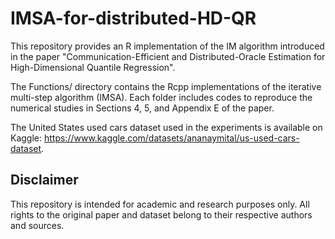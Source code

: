# IMSA-for-distributed-HD-QR
This repository provides an R implementation of the IM algorithm introduced in the paper "Communication-Efficient and Distributed-Oracle Estimation for High-Dimensional Quantile Regression".

The Functions/ directory contains the Rcpp implementations of the iterative multi-step algorithm (IMSA). Each folder includes codes to reproduce the numerical studies in Sections 4, 5, and Appendix E of the paper.

The United States used cars dataset used in the experiments is available on Kaggle: https://www.kaggle.com/datasets/ananaymital/us-used-cars-dataset.

## Disclaimer
This repository is intended for academic and research purposes only. All rights to the original paper and dataset belong to their respective authors and sources.
